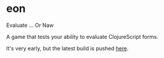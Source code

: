 eon
===

Evaluate ... Or Naw

A game that tests your ability to evaluate ClojureScript forms.

It's very early, but the latest build is pushed [here](http://mikejanger.net/eon).
